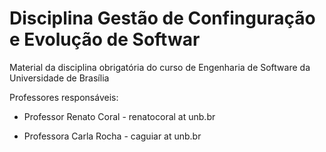 # Disciplina Gestão de Confinguração e Evolução de Softwar

Material da disciplina obrigatória do curso de Engenharia de Software da Universidade de Brasília

Professores responsáveis:

- Professor Renato Coral - renatocoral at unb.br

- Professora Carla Rocha - caguiar at unb.br 
